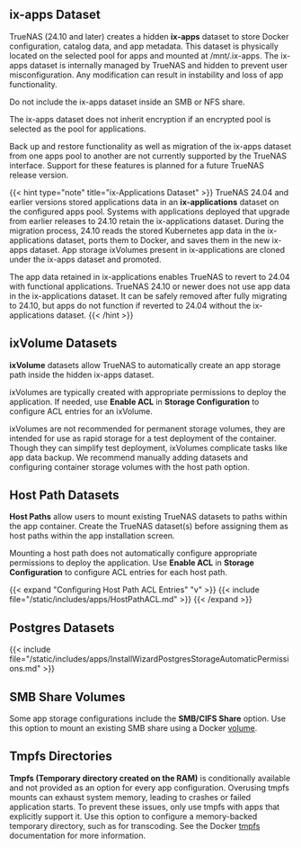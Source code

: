 &NewLine;

## ix-apps Dataset

TrueNAS (24.10 and later) creates a hidden **ix-apps** dataset to store Docker configuration, catalog data, and app metadata.
This dataset is physically located on the selected pool for apps and mounted at <file>/mnt/.ix-apps</file>.
The ix-apps dataset is internally managed by TrueNAS and hidden to prevent user misconfiguration.
Any modification can result in instability and loss of app functionality.

Do not include the ix-apps dataset inside an SMB or NFS share.

The ix-apps dataset does not inherit encryption if an encrypted pool is selected as the pool for applications.

Back up and restore functionality as well as migration of the ix-apps dataset from one apps pool to another are not currently supported by the TrueNAS interface.
Support for these features is planned for a future TrueNAS release version.

{{< hint type="note" title="ix-Applications Dataset" >}}
TrueNAS 24.04 and earlier versions stored applications data in an **ix-applications** dataset on the configured apps pool.
Systems with applications deployed that upgrade from earlier releases to 24.10 retain the ix-applications dataset.
During the migration process, 24.10 reads the stored Kubernetes app data in the ix-applications dataset, ports them to Docker, and saves them in the new ix-apps dataset.
App storage ixVolumes present in ix-applications are cloned under the ix-apps dataset and promoted.

The app data retained in ix-applications enables TrueNAS to revert to 24.04 with functional applications.
TrueNAS 24.10 or newer does not use app data in the ix-applications dataset.
It can be safely removed after fully migrating to 24.10, but apps do not function if reverted to 24.04 without the ix-applications dataset.
{{< /hint >}}

## ixVolume Datasets

**ixVolume** datasets allow TrueNAS to automatically create an app storage path inside the hidden ix-apps dataset.

ixVolumes are typically created with appropriate permissions to deploy the application.
If needed, use **Enable ACL** in **Storage Configuration** to configure ACL entries for an ixVolume.

ixVolumes are not recommended for permanent storage volumes, they are intended for use as rapid storage for a test deployment of the container.
Though they can simplify test deployment, ixVolumes complicate tasks like app data backup.
We recommend manually adding datasets and configuring container storage volumes with the host path option.

## Host Path Datasets

**Host Paths** allow users to mount existing TrueNAS datasets to paths within the app container.
Create the TrueNAS dataset(s) before assigning them as host paths within the app installation screen.

Mounting a host path does not automatically configure appropriate permissions to deploy the application.
Use **Enable ACL** in **Storage Configuration** to configure ACL entries for each host path.

{{< expand "Configuring Host Path ACL Entries" "v" >}}
{{< include file="/static/includes/apps/HostPathACL.md" >}}
{{< /expand >}}

## Postgres Datasets

{{< include file="/static/includes/apps/InstallWizardPostgresStorageAutomaticPermissions.md" >}}

## SMB Share Volumes

Some app storage configurations include the **SMB/CIFS Share** option.
Use this option to mount an existing SMB share using a Docker [volume](https://docs.docker.com/engine/storage/#volume-mounts).

## Tmpfs Directories

**Tmpfs (Temporary directory created on the RAM)** is conditionally available and not provided as an option for every app configuration. Overusing tmpfs mounts can exhaust system memory, leading to crashes or failed application starts. To prevent these issues, only use tmpfs with apps that explicitly support it.
Use this option to configure a memory-backed temporary directory, such as for transcoding.
See the Docker [tmpfs](https://docs.docker.com/engine/storage/#tmpfs-mounts) documentation for more information.
